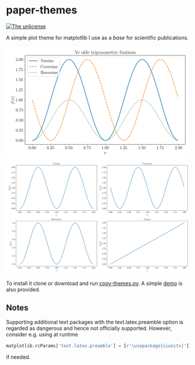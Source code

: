 # paper-themes

[![The unlicense](https://img.shields.io/badge/license-The%20Unlicense-blue.svg)](LICENSE)

A simple plot theme for matplotlib I use as a *base* for scientific publications.

![alt tag](img/demo.png)
![alt tag](img/demo4.png)

To install it clone or download and run [copy-themes.py](copy-themes.py).
A simple [demo](demo.py) is also provided.

## Notes
Supporting additional text packages with the text.latex.preamble option is regarded as dangerous and hence not officially supported. However, consider e.g. using at runtime
```python
matplotlib.rcParams['text.latex.preamble'] = [r'\usepackage{siunitx}']
```
if needed.
